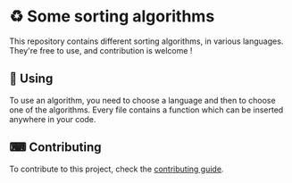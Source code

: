 # ♻ Some sorting algorithms

This repository contains different sorting algorithms, in various languages. They're free to use, and contribution is welcome !

## 📲 Using

To use an algorithm, you need to choose a language and then to choose one of the algorithms. Every file contains a function which can be inserted anywhere in your code.

## ⌨ Contributing

To contribute to this project, check the [contributing guide](CONTRIBUTE.md).
